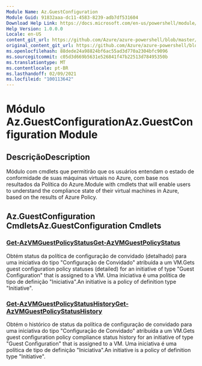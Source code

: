 ```yaml
---
Module Name: Az.GuestConfiguration
Module Guid: 91832aaa-dc11-4583-8239-adb7df531604
Download Help Link: https://docs.microsoft.com/en-us/powershell/module/az.guestconfiguration
Help Version: 1.0.0.0
Locale: en-US
content_git_url: https://github.com/Azure/azure-powershell/blob/master/src/GuestConfiguration/GuestConfiguration/help/Az.GuestConfiguration.md
original_content_git_url: https://github.com/Azure/azure-powershell/blob/master/src/GuestConfiguration/GuestConfiguration/help/Az.GuestConfiguration.md
ms.openlocfilehash: 88dede24a98824bf6ac55ad3d770a2304bfc9096
ms.sourcegitcommit: c05d3d669b5631e526841f47b22513d78495350b
ms.translationtype: MT
ms.contentlocale: pt-BR
ms.lasthandoff: 02/09/2021
ms.locfileid: "100113642"
---
```

# <span data-ttu-id="947b4-101">Módulo Az.GuestConfiguration</span><span class="sxs-lookup"><span data-stu-id="947b4-101">Az.GuestConfiguration Module</span></span>
## <span data-ttu-id="947b4-102">Descrição</span><span class="sxs-lookup"><span data-stu-id="947b4-102">Description</span></span>
<span data-ttu-id="947b4-103">Módulo com cmdlets que permitirão que os usuários entendam o estado de conformidade de suas máquinas virtuais no Azure, com base nos resultados da Política do Azure.</span><span class="sxs-lookup"><span data-stu-id="947b4-103">Module with cmdlets that will enable users to understand the compliance state of their virtual machines in Azure, based on the results of Azure Policy.</span></span>

## <span data-ttu-id="947b4-104">Az.GuestConfiguration Cmdlets</span><span class="sxs-lookup"><span data-stu-id="947b4-104">Az.GuestConfiguration Cmdlets</span></span>
### [<span data-ttu-id="947b4-105">Get-AzVMGuestPolicyStatus</span><span class="sxs-lookup"><span data-stu-id="947b4-105">Get-AzVMGuestPolicyStatus</span></span>](Get-AzVMGuestPolicyStatus.md)
<span data-ttu-id="947b4-106">Obtém status da política de configuração de convidado (detalhado) para uma iniciativa do tipo "Configuração de Convidado" atribuída a um VM.</span><span class="sxs-lookup"><span data-stu-id="947b4-106">Gets guest configuration policy statuses (detailed) for an initiative of type "Guest Configuration" that is assigned to a VM.</span></span>
<span data-ttu-id="947b4-107">Uma iniciativa é uma política de tipo de definição "Iniciativa".</span><span class="sxs-lookup"><span data-stu-id="947b4-107">An initiative is a policy of definition type "Initiative".</span></span>

### [<span data-ttu-id="947b4-108">Get-AzVMGuestPolicyStatusHistory</span><span class="sxs-lookup"><span data-stu-id="947b4-108">Get-AzVMGuestPolicyStatusHistory</span></span>](Get-AzVMGuestPolicyStatusHistory.md)
<span data-ttu-id="947b4-109">Obtém o histórico de status da política de configuração de convidado para uma iniciativa do tipo "Configuração de Convidado" atribuída a um VM.</span><span class="sxs-lookup"><span data-stu-id="947b4-109">Gets guest configuration policy compliance status history for an initiative of type "Guest Configuration" that is assigned to a VM.</span></span>
<span data-ttu-id="947b4-110">Uma iniciativa é uma política de tipo de definição "Iniciativa".</span><span class="sxs-lookup"><span data-stu-id="947b4-110">An initiative is a policy of definition type "Initiative".</span></span>

